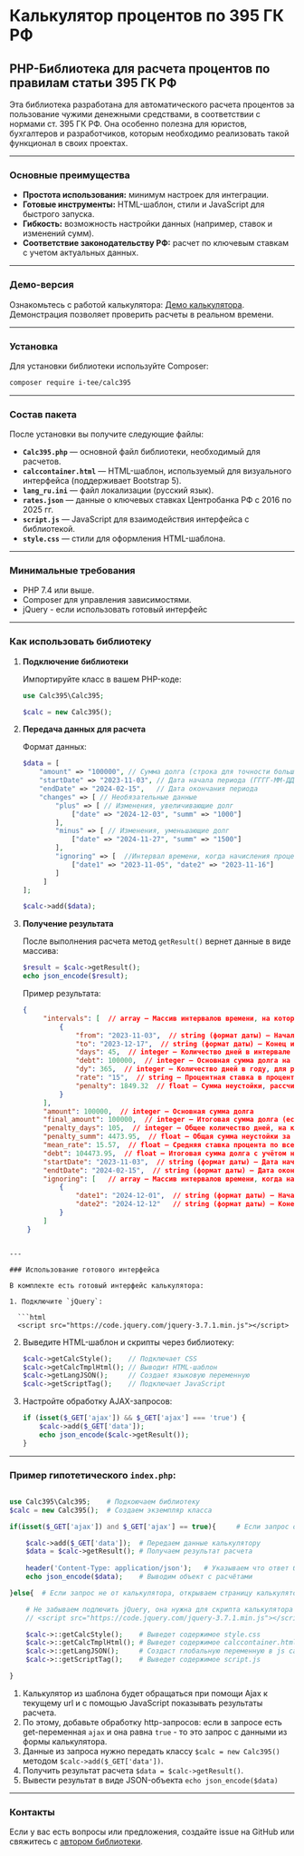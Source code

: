 
# Калькулятор процентов по 395 ГК РФ

## PHP-Библиотека для расчета процентов по правилам статьи 395 ГК РФ

Эта библиотека разработана для автоматического расчета процентов за пользование чужими денежными средствами, в соответствии с нормами ст. 395 ГК РФ. Она особенно полезна для юристов, бухгалтеров и разработчиков, которым необходимо реализовать такой функционал в своих проектах.

---

### Основные преимущества

- **Простота использования:** минимум настроек для интеграции.
- **Готовые инструменты:** HTML-шаблон, стили и JavaScript для быстрого запуска.
- **Гибкость:** возможность настройки данных (например, ставок и изменений сумм).
- **Соответствие законодательству РФ:** расчет по ключевым ставкам с учетом актуальных данных.

---

### Демо-версия

Ознакомьтесь с работой калькулятора: [Демо калькулятора](https://tee.su/calc395).  
Демонстрация позволяет проверить расчеты в реальном времени.

---

### Установка

Для установки библиотеки используйте Composer:

```bash
composer require i-tee/calc395
```

---

### Состав пакета

После установки вы получите следующие файлы:

- **`Calc395.php`** — основной файл библиотеки, необходимый для расчетов.
- **`calccontainer.html`** — HTML-шаблон, используемый для визуального интерфейса (поддерживает Bootstrap 5).
- **`lang_ru.ini`** — файл локализации (русский язык).
- **`rates.json`** — данные о ключевых ставках Центробанка РФ с 2016 по 2025 гг.
- **`script.js`** — JavaScript для взаимодействия интерфейса с библиотекой.
- **`style.css`** — стили для оформления HTML-шаблона.

---

### Минимальные требования

- PHP 7.4 или выше.
- Composer для управления зависимостями.
- jQuery - если использовать готовый интерфейс

---

### Как использовать библиотеку

1. **Подключение библиотеки**

   Импортируйте класс в вашем PHP-коде:

   ```php
   use Calc395\Calc395;

   $calc = new Calc395();
   ```

2. **Передача данных для расчета**

   Формат данных:

   ```php
   $data = [
       "amount" => "100000", // Сумма долга (строка для точности больших значений)
       "startDate" => "2023-11-03", // Дата начала периода (ГГГГ-ММ-ДД)
       "endDate" => "2024-02-15",   // Дата окончания периода
       "changes" => [ // Необязательные данные
           "plus" => [ // Изменения, увеличивающие долг
               ["date" => "2024-12-03", "summ" => "1000"]
           ],
           "minus" => [ // Изменения, уменьшающие долг
               ["date" => "2024-11-27", "summ" => "1500"]
           ],
           "ignoring" => [  //Интервал времени, когда начисления процентов не происходит
               ["date1" => "2023-11-05", "date2" => "2023-11-16"]
           ]
        ]
   ];

   $calc->add($data);
   ```

3. **Получение результата**

   После выполнения расчета метод `getResult()` вернет данные в виде массива:

   ```php
   $result = $calc->getResult();
   echo json_encode($result);
   ```

   Пример результата:

   ```json
   {
        "intervals": [  // array — Массив интервалов времени, на которые разбивается расчёт
            {
                "from": "2023-11-03",  // string (формат даты) — Начало интервала
                "to": "2023-12-17",  // string (формат даты) — Конец интервала
                "days": 45,  // integer — Количество дней в интервале
                "debt": 100000,  // integer — Основная сумма долга на начало интервала
                "dy": 365,  // integer — Количество дней в году, для расчёта дневной ставки
                "rate": "15",  // string — Процентная ставка в процентах
                "penalty": 1849.32  // float — Сумма неустойки, рассчитанная для этого интервала
            }
        ],
        "amount": 100000,  // integer — Основная сумма долга
        "final_amount": 100000,  // integer — Итоговая сумма долга (если не было изменений)
        "penalty_days": 105,  // integer — Общее количество дней, на которые начислены проценты
        "penalty_summ": 4473.95,  // float — Общая сумма неустойки за все периоды
        "mean_rate": 15.57,  // float — Средняя ставка процента по всем периодам
        "debt": 104473.95,  // float — Итоговая сумма долга с учётом неустойки
        "startDate": "2023-11-03",  // string (формат даты) — Дата начала расчёта
        "endtDate": "2024-02-15",  // string (формат даты) — Дата окончания расчёта
        "ignoring": [   // array — Массив интервалов времени, когда начисления процентов не производятся
            {
                "date1": "2024-12-01",  // string (формат даты) — Начало интервала
                "date2": "2024-12-12"   // string (формат даты) — Конец интервала
            }
        ]
    }
 ```

---

### Использование готового интерфейса

В комплекте есть готовый интерфейс калькулятора:

1. Подключите `jQuery`:

   ```html
   <script src="https://code.jquery.com/jquery-3.7.1.min.js"></script>
   ```

2. Выведите HTML-шаблон и скрипты через библиотеку:

   ```php
   $calc->getCalcStyle();    // Подключает CSS
   $calc->getCalcTmplHtml(); // Выводит HTML-шаблон
   $calc->getLangJSON();     // Создает языковую переменную
   $calc->getScriptTag();    // Подключает JavaScript
   ```

3. Настройте обработку AJAX-запросов:

   ```php
   if (isset($_GET['ajax']) && $_GET['ajax'] === 'true') {
       $calc->add($_GET['data']);
       echo json_encode($calc->getResult());
   }
   ```

---

### Пример гипотетического `index.php`:

```php

use Calc395\Calc395;    # Подкоючаем библиотеку
$calc = new Calc395();  # Создаем экземпляр класса

if(isset($_GET['ajax']) and $_GET['ajax'] == true){     # Если запрос от калькулятора с данными для расчёте

    $calc->add($_GET['data']);  # Передаем данные калькулятору
    $data = $calc->getResult(); # Получаем результат расчета
    
    header('Content-Type: application/json');   # Указываем что ответ будет в вормате JSON
    echo json_encode($data);    # Выводим объект с расчётами

}else{  # Если запрос не от калькулятора, открываем страницу калькулятора

    # Не забываем подлючить jQuery, она нужна для скрипта калькулятора
    // <script src="https://code.jquery.com/jquery-3.7.1.min.js"></script>

    $calc->::getCalcStyle();    # Выведет содержимое style.css
    $calc->::getCalcTmplHtml(); # Выведет содержимое calccontainer.html
    $calc->::getLangJSON();     # Создаст глобальную переменную в js calcLangData с языковыми переменными
    $calc->::getScriptTag();    # Выведет содержимое script.js

}

```

1. Калькулятор из шаблона будет обращаться при помощи Ajax к текущему url и с помощью JavaScript показывать результаты расчета.
2. По этому, добавьте обработку http-запросов: если в запросе есть get-переменная `ajax` и она равна `true` - то это запрос с данными из формы калькулятора.
3. Данные из запроса нужно передать классу `$calc = new Calc395()` методом `$calc->add($_GET['data'])`.
4. Получить результат расчета `$data = $calc->getResult()`.
5. Вывести результат в виде JSON-объекта `echo json_encode($data)`

---

### Контакты

Если у вас есть вопросы или предложения, создайте issue на GitHub или свяжитесь с [автором библиотеки](https://tee.su).
